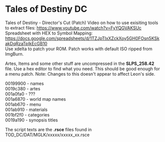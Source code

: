# Tales of Destiny DC
Tales of Destiny - Director's Cut (Patch)
Video on how to use exisiting tools to extract files: https://www.youtube.com/watch?v=FyYQGVAKSUc  
Spreadsheet with HEX to Symbol Mapping: https://docs.google.com/spreadsheets/d/1TZJpTIxXZckXoy5GH0FOsn5KSkakDqRzaTpIkEcGB10  
Use xdelta to patch your ROM.  Patch works with default ISO ripped from ImgBurn.

Artes, Items and some other stuff are uncompressed in the **SLPS_258.42** file.  Use a hex editor to find what you need.  This should be good enough for a menu patch.  Note: Changes to this doesn't appear to affect Leon's side.

00199900 - names  
0019c380 - artes  
001a0fa0 - ???  
001a6870 - world map names  
001ab670 - menu  
001ab910 - materials  
001bf2f0 - categories  
0019a190 - synopsis titles  

The script texts are the **.rsce** files found in TOD_DC/DAT/MGLK/xxxxx/xxxxx_xx.rsce